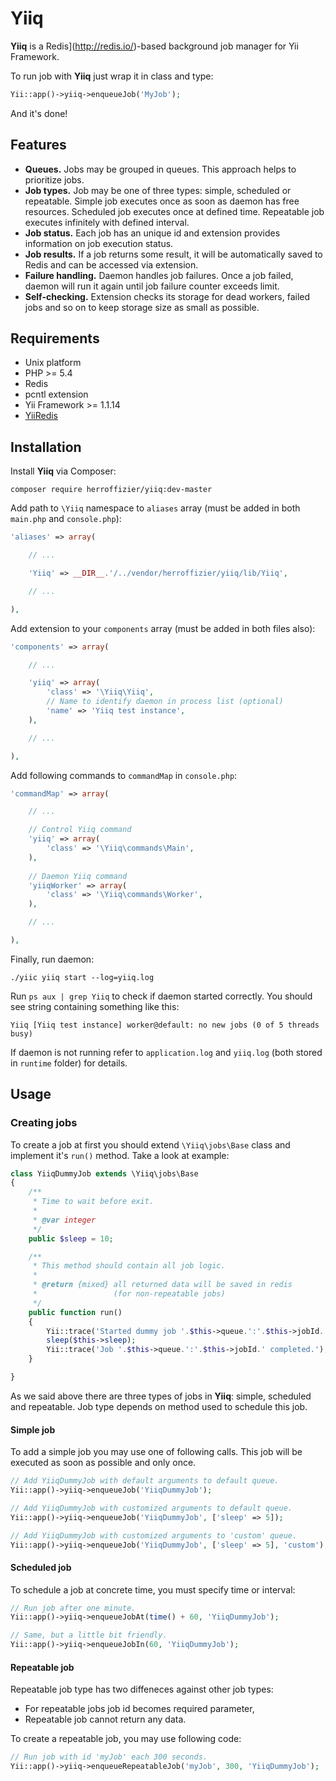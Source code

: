 # Yiiq

**Yiiq** is a Redis](http://redis.io/)-based background job manager for Yii Framework.

To run job with **Yiiq** just wrap it in class and type: 
```php
Yii::app()->yiiq->enqueueJob('MyJob');

```
And it's done!

## Features

* **Queues.** Jobs may be grouped in queues. This approach helps to prioritize jobs.
* **Job types.** Job may be one of three types: simple, scheduled or repeatable. Simple job executes once as soon as daemon has free resources. Scheduled job executes once at defined time. Repeatable job executes infinitely with defined interval.
* **Job status.** Each job has an unique id and extension provides information on job execution status.
* **Job results.** If a job returns some result, it will be automatically saved to Redis and can be accessed via extension.
* **Failure handling.** Daemon handles job failures. Once a job failed, daemon will run it again until job failure counter exceeds limit.
* **Self-checking.** Extension checks its storage for dead workers, failed jobs and so on to keep storage size as small as possible.

## Requirements

* Unix platform
* PHP >= 5.4
* Redis
* pcntl extension
* Yii Framework >= 1.1.14
* [YiiRedis](https://github.com/phpnode/YiiRedis)

## Installation

Install **Yiiq** via Composer:

```
composer require herroffizier/yiiq:dev-master
```

Add path to ```\Yiiq``` namespace to ```aliases``` array (must be added in both ```main.php``` and ```console.php```):

```php
'aliases' => array(

    // ...

    'Yiiq' => __DIR__.'/../vendor/herroffizier/yiiq/lib/Yiiq',

    // ...

),
```

Add extension to your ```components``` array (must be added in both files also):

```php
'components' => array(

    // ...

    'yiiq' => array(
        'class' => '\Yiiq\Yiiq',
        // Name to identify daemon in process list (optional)
        'name' => 'Yiiq test instance',
    ),

    // ...

),
```

Add following commands to ```commandMap``` in ```console.php```:

```php
'commandMap' => array(

    // ...

    // Control Yiiq command
    'yiiq' => array(
        'class' => '\Yiiq\commands\Main',
    ),
        
    // Daemon Yiiq command
    'yiiqWorker' => array(
        'class' => '\Yiiq\commands\Worker',
    ),

    // ...

),
```

Finally, run daemon:

```
./yiic yiiq start --log=yiiq.log
```

Run ```ps aux | grep Yiiq``` to check if daemon started correctly. You should see string containing something like this:

```
Yiiq [Yiiq test instance] worker@default: no new jobs (0 of 5 threads busy)
```

If daemon is not running refer to ```application.log``` and ```yiiq.log``` (both stored in ```runtime``` folder) for details.

## Usage

### Creating jobs

To create a job at first you should extend ```\Yiiq\jobs\Base``` class and implement it's ```run()``` method. Take a look at example:

```php
class YiiqDummyJob extends \Yiiq\jobs\Base
{
    /**
     * Time to wait before exit.
     *
     * @var integer
     */
    public $sleep = 10;

    /**
     * This method should contain all job logic.
     *
     * @return {mixed} all returned data will be saved in redis 
     *                 (for non-repeatable jobs)
     */
    public function run()
    {
        Yii::trace('Started dummy job '.$this->queue.':'.$this->jobId.' (sleep for '.$this->sleep.'s).');
        sleep($this->sleep);
        Yii::trace('Job '.$this->queue.':'.$this->jobId.' completed.');
    }

}
```

As we said above there are three types of jobs in **Yiiq**: simple, scheduled and repeatable. Job type depends on method used to schedule this job. 

#### Simple job

To add a simple job you may use one of following calls. This job will be executed as soon as possible and only once. 

```php
// Add YiiqDummyJob with default arguments to default queue.
Yii::app()->yiiq->enqueueJob('YiiqDummyJob');

// Add YiiqDummyJob with customized arguments to default queue.
Yii::app()->yiiq->enqueueJob('YiiqDummyJob', ['sleep' => 5]);

// Add YiiqDummyJob with customized arguments to 'custom' queue.
Yii::app()->yiiq->enqueueJob('YiiqDummyJob', ['sleep' => 5], 'custom');
```

#### Scheduled job

To schedule a job at concrete time, you must specify time or interval:

```php
// Run job after one minute.
Yii::app()->yiiq->enqueueJobAt(time() + 60, 'YiiqDummyJob');

// Same, but a little bit friendly.
Yii::app()->yiiq->enqueueJobIn(60, 'YiiqDummyJob');
```

#### Repeatable job

Repeatable job type has two diffeneces against other job types:
* For repeatable jobs job id becomes required parameter,
* Repeatable job cannot return any data.

To create a repeatable job, you may use following code:

```php
// Run job with id 'myJob' each 300 seconds.
Yii::app()->yiiq->enqueueRepeatableJob('myJob', 300, 'YiiqDummyJob');
```